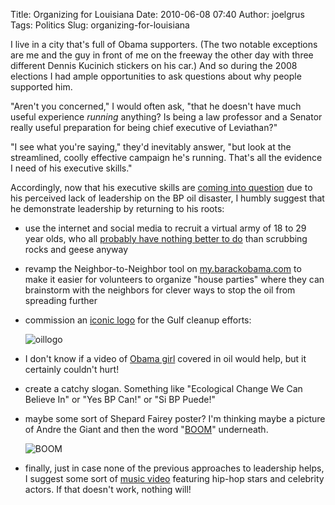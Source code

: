Title: Organizing for Louisiana
Date: 2010-06-08 07:40
Author: joelgrus
Tags: Politics
Slug: organizing-for-louisiana

I live in a city that's full of Obama supporters. (The two notable
exceptions are me and the guy in front of me on the freeway the other
day with three different Dennis Kucinich stickers on his car.) And so
during the 2008 elections I had ample opportunities to ask questions
about why people supported him.

"Aren't you concerned," I would often ask, "that he doesn't have much
useful experience *running* anything? Is being a law professor and a
Senator really useful preparation for being chief executive of
Leviathan?"

"I see what you're saying," they'd inevitably answer, "but look at the
streamlined, coolly effective campaign he's running. That's all the
evidence I need of his executive skills."

Accordingly, now that his executive skills are [coming into
question](http://www.washingtonexaminer.com/politics/Spill-reveals-Obama_s-lack-of-executive-experience-95819074.html)
due to his perceived lack of leadership on the BP oil disaster, I humbly
suggest that he demonstrate leadership by returning to his roots:

-   use the internet and social media to recruit a virtual army of 18 to
    29 year olds, who all [probably have nothing better to
    do](http://www.mcclatchydc.com/2010/03/24/90996/tight-job-market-is-squeezing.html)
    than scrubbing rocks and geese anyway
-   revamp the Neighbor-to-Neighbor tool on
    [my.barackobama.com](http://my.barackobama.com/page/content/ofasplashrecoverymay)
    to make it easier for volunteers to organize "house parties" where
    they can brainstorm with the neighbors for clever ways to stop the
    oil from spreading further
-   commission an [iconic logo](http://en.wikipedia.org/wiki/Obama_logo)
    for the Gulf cleanup efforts:

    ![](https://joelgrus.com/wp-content/uploads/2010/06/oillogo.png "oillogo")

-   I don't know if a video of [Obama
    girl](http://en.wikipedia.org/wiki/I_Got_a_Crush..._on_Obama)
    covered in oil would help, but it certainly couldn't hurt!
-   create a catchy slogan. Something like "Ecological Change We Can
    Believe In" or "Yes BP Can!" or "Si BP Puede!"
-   maybe some sort of Shepard Fairey poster? I'm thinking maybe a
    picture of Andre the Giant and then the word
    "[BOOM](http://en.wikipedia.org/wiki/Boom_%28containment%29)"
    underneath.

    ![](https://joelgrus.com/wp-content/uploads/2010/06/BOOM.png "BOOM")

-   finally, just in case none of the previous approaches to leadership
    helps, I suggest some sort of [music
    video](http://en.wikipedia.org/wiki/Yes_We_Can) featuring hip-hop
    stars and celebrity actors. If that doesn't work, nothing will!
